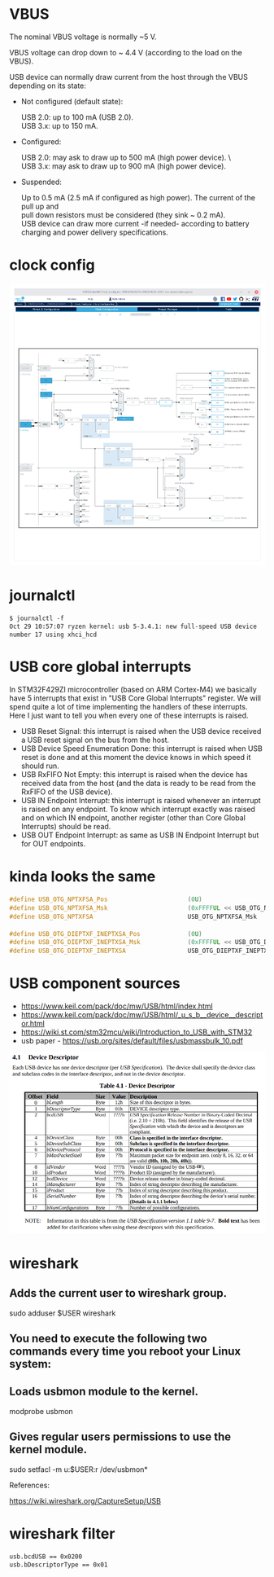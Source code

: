 # VBUS

The nominal VBUS voltage is normally ~5 V.

VBUS voltage can drop down to ~ 4.4 V (according to the load on the VBUS).

USB device can normally draw current from the host through the VBUS depending on its state:

- Not configured (default state):

  USB 2.0: up to 100 mA (USB 2.0). \
   USB 3.x: up to 150 mA.

- Configured:

  USB 2.0: may ask to draw up to 500 mA (high power device). \  
   USB 3.x: may ask to draw up to 900 mA (high power device).

- Suspended:

  Up to 0.5 mA (2.5 mA if configured as high power). The current of the pull up and \
   pull down resistors must be considered (they sink ~ 0.2 mA). \
   USB device can draw more current -if needed- according to battery charging and power delivery specifications.

# clock config

![stm32cubemx clock config](./images/Screenshot%20from%202023-10-28%2019-38-24.png)

# journalctl

```shell
$ journalctl -f
Oct 29 10:57:07 ryzen kernel: usb 5-3.4.1: new full-speed USB device number 17 using xhci_hcd
```

# USB core global interrupts

In STM32F429ZI microcontroller (based on ARM Cortex-M4) we basically have 5 interrupts that exist in "USB Core Global Interrupts" register. We will spend quite a lot of time implementing the handlers of these interrupts. Here I just want to tell you when every one of these interrupts is raised.

- USB Reset Signal: this interrupt is raised when the USB device received a USB reset signal on the bus from the host.
- USB Device Speed Enumeration Done: this interrupt is raised when USB reset is done and at this moment the device knows in which speed it should run.
- USB RxFIFO Not Empty: this interrupt is raised when the device has received data from the host (and the data is ready to be read from the RxFIFO of the USB device).
- USB IN Endpoint Interrupt: this interrupt is raised whenever an interrupt is raised on any endpoint. To know which interrupt exactly was raised and on which IN endpoint, another register (other than Core Global Interrupts) should be read.
- USB OUT Endpoint Interrupt: as same as USB IN Endpoint Interrupt but for OUT endpoints.

# kinda looks the same

```C
#define USB_OTG_NPTXFSA_Pos                      (0U)
#define USB_OTG_NPTXFSA_Msk                      (0xFFFFUL << USB_OTG_NPTXFSA_Pos) /*!< 0x0000FFFF */
#define USB_OTG_NPTXFSA                          USB_OTG_NPTXFSA_Msk

#define USB_OTG_DIEPTXF_INEPTXSA_Pos             (0U)
#define USB_OTG_DIEPTXF_INEPTXSA_Msk             (0xFFFFUL << USB_OTG_DIEPTXF_INEPTXSA_Pos) /*!< 0x0000FFFF */
#define USB_OTG_DIEPTXF_INEPTXSA                 USB_OTG_DIEPTXF_INEPTXSA_Msk  /*!< IN endpoint FIFOx transmit RAM start address */
```

# USB component sources

- https://www.keil.com/pack/doc/mw/USB/html/index.html
- https://www.keil.com/pack/doc/mw/USB/html/_u_s_b__device__descriptor.html
- https://wiki.st.com/stm32mcu/wiki/Introduction_to_USB_with_STM32
- usb paper - https://usb.org/sites/default/files/usbmassbulk_10.pdf

![device descriptor](./images/Screenshot%20from%202023-11-08%2020-37-52.png)

# wireshark

## Adds the current user to wireshark group.

sudo adduser $USER wireshark

## You need to execute the following two commands every time you reboot your Linux system:

## Loads usbmon module to the kernel.

modprobe usbmon

## Gives regular users permissions to use the kernel module.

sudo setfacl -m u:$USER:r /dev/usbmon\*

References:

https://wiki.wireshark.org/CaptureSetup/USB

# wireshark filter

```
usb.bcdUSB == 0x0200
usb.bDescriptorType == 0x01
```
